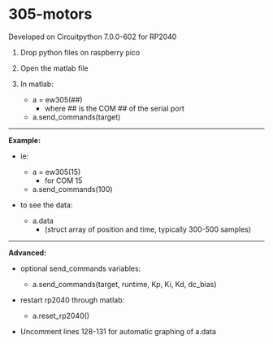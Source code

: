 # 305-motors

Developed on Circuitpython 7.0.0-602 for RP2040

1. Drop python files on raspberry pico
2. Open the matlab file

3. In matlab:
    + a = ew305(##)    
        + where ## is the COM ## of the serial port
    + a.send_commands(target)











______________________
<b>Example:</b>

+ ie:
    + a = ew305(15)
        + for COM 15
    + a.send_commands(100)

+ to see the data:
    + a.data
        + (struct array of position and time, typically 300-500 samples)



______________________
<b>Advanced:</b>

+ optional send_commands variables:
    + a.send_commands(target, runtime, Kp, Ki, Kd, dc_bias)

+ restart rp2040 through matlab:
    + a.reset_rp2040()

+ Uncomment lines 128-131 for automatic graphing of a.data

